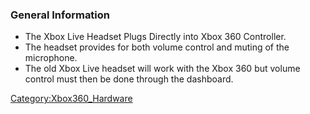 ### General Information

  - The Xbox Live Headset Plugs Directly into Xbox 360 Controller.
  - The headset provides for both volume control and muting of the
    microphone.
  - The old Xbox Live headset will work with the Xbox 360 but volume
    control must then be done through the dashboard.

[Category:Xbox360_Hardware](Category:Xbox360_Hardware "wikilink")